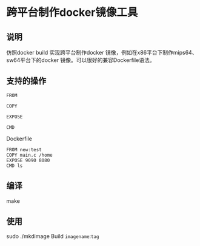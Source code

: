 # 跨平台制作docker镜像工具

## 说明
仿照docker build 实现跨平台制作docker 镜像，例如在x86平台下制作mips64、sw64平台下的docker 镜像。可以很好的兼容Dockerfile语法。

## 支持的操作
```FROM```
 
```COPY```

```EXPOSE```

```CMD```

Dockerfile
```
FROM new:test
COPY main.c /home
EXPOSE 9090 8080
CMD ls
```
## 编译
make

## 使用
sudo ./mkdimage Build  ```imagename```:```tag```
